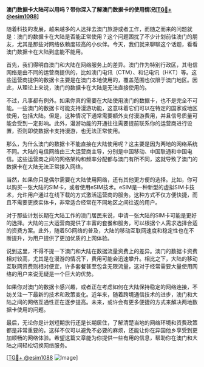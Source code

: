 **澳门数据卡大陆可以用吗？带你深入了解澳门数据卡的使用情况[[TG💪+ @esim1088](https://t.me/s/esim1088)]**

随着科技的发展，越来越多的人选择去澳门旅游或者工作，而随之而来的问题就是：澳门的数据卡在大陆是否能正常使用？这个问题困扰了不少计划前往澳门的朋友，尤其是那些对网络依赖度较高的小伙伴。今天，我们就来聊聊这个话题，看看澳门数据卡在大陆到底能不能用。

首先，我们得明白澳门和大陆在网络服务上的差异。澳门作为特别行政区，其电信网络是由不同的运营商提供的，比如澳门电讯（CTM）、和记电讯（HKT）等。这些运营商提供的数据卡主要是在澳门本地使用的，覆盖范围也仅限于澳门地区。因此，从理论上来说，澳门的数据卡在大陆是无法直接使用的。

不过，凡事都有例外。如果你真的需要在大陆使用澳门的数据卡，也不是完全不可能。一些澳门的数据卡可能支持漫游功能，这意味着它们可以在特定的国家或地区使用，包括大陆。但是，这种情况下通常需要额外支付漫游费用，并且信号质量可能会受到一定影响。此外，漫游功能的开通往往需要提前联系你的运营商进行设置，否则即使数据卡支持漫游，也无法正常使用。

那么，为什么澳门的数据卡不能直接在大陆使用呢？这主要是因为两地的网络系统不同。大陆的电信网络由三大运营商主导，分别是中国移动、中国联通和中国电信。这些运营商之间的网络架构和频率分配都与澳门有所不同，这就导致了澳门的数据卡在大陆无法正常接入网络。

当然，如果你只是偶尔需要在大陆使用网络，还有其他更方便的选择。比如，你可以购买一张大陆的SIM卡，或者使用eSIM技术。eSIM是一种新型的虚拟SIM卡技术，允许用户通过在线下载的方式激活运营商的服务。这种方式不仅方便快捷，而且不需要更换实体卡，非常适合经常在不同地区之间往返的用户。

对于那些计划长期在大陆工作的澳门居民来说，申请一张大陆的SIM卡可能是更好的选择。大陆的三大运营商提供了丰富的套餐和服务，可以根据个人需求选择合适的资费方案。此外，随着5G网络的普及，大陆的移动互联网速度和稳定性也在不断提升，为用户提供了更加优质的上网体验。

说到这里，不得不提一下澳门和大陆在数据流量资费上的差异。澳门的数据卡资费相对较高，尤其是在漫游的情况下，费用可能会迅速攀升。相比之下，大陆的移动互联网资费则相对便宜，许多套餐甚至包含无限流量，这对于经常需要大量使用网络的用户来说无疑是一个巨大的优势。

如果你对澳门的数据卡感兴趣，或者正在考虑如何在大陆保持稳定的网络连接，不妨关注一下最新的技术和政策变化。近年来，随着跨境通信技术的进步，澳门和大陆之间的网络互通性正在逐步提高。未来，或许会有更多便捷的方式来解决两地数据卡使用的问题。

最后，无论你是计划短期旅行还是长期居住，了解清楚当地的网络环境和资费政策都是非常重要的。这样不仅可以避免不必要的麻烦，还能让你在异国他乡享受到更加顺畅的网络体验。希望这篇文章能为你提供一些有用的信息，帮助你在澳门和大陆之间轻松切换网络服务。

[[TG💪+ @esim1088](https://t.me/s/esim1088) ![Image](https://i.postimg.cc/4NQfJmqS/Snipaste-2025-05-13-00-14-12.png)]